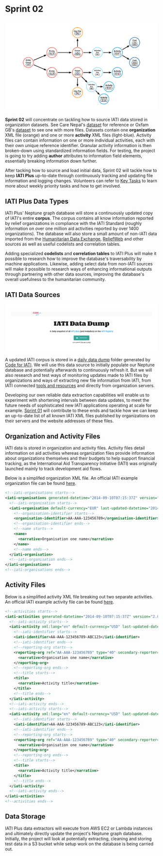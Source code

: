 # Sprint 02

![IATI Plus Database](https://github.com/Humanitarian-AI/IATIPlus/blob/main/Media/IATIPlus_sprints.png)

**Sprint 02** will concentrate on tackling how to source IATI data stored in organization datasets. See Care Nepal's [dataset](https://www.iatiregistry.org/publisher/cnepal) for reference or Oxfam GB's [dataset](https://www.iatiregistry.org/publisher/oxfamgb) to see one with more files. Datasets contain one **organization** XML file (orange) and one or more **activity** XML files (light-blue). Activity files can contain information on one or more individual activities, each with their own unique reference identifier. Granular activity information is then broken-down using standardized information fields. For testing, the project is going to try adding **author** attributes to information field elements, essentially breaking information down further.

After tacking how to source and load initial data, Sprint 02 will tackle how to keep **IATI Plus** up-to-date through continuously tracking and updating file information and logging changes. Volunteers can refer to [Key Tasks](https://github.com/Humanitarian-AI/IATIPlus/blob/main/Documentation/Tasks.md) to learn more about weekly priority tasks and how to get involved.


## IATI Plus Data Types

IATI Plus' Neptune graph database will store a continuously updated copy of IATI's entire **corpus**. The corpus contains all know information reported by relief organizations in compliance with the IATI Standard (roughly information on over one million aid activities reported by over 1400 organizations). The database will also store a small amount of non-IATI data imported from the [Humanitarian Data Exchange](https://data.humdata.org/), [ReliefWeb](https://reliefweb.int/) and other sources as well as useful codelists and correlation tables.

Adding specialized **codelists** and **correlation tables** to IATI Plus will make it possible to research how to improve the database's traversability by machine applications. Likewise, adding select data from non-IATI sources will make it possible to research ways of enhancing informational outputs through partnering with other data sources, improving the database's overall usefulness to the humanitarian community.
 

## IATI Data Sources

![IATI Data Dump](https://github.com/Humanitarian-AI/IATIPlus/blob/main/Media/IATI_datadump.png)

A updated IATI corpus is stored in a [daily data dump](https://github.com/Humanitarian-AI/IATIPlus/blob/main/Resources/IATI-Dropbox.md) folder generated by [Code for IATI](https://codeforiati.org/). We will use this data source to initially populate our Neptune database and potentially afterwards to continuously refresh it. But we will also research and test ways of monitoring updates made to IATI files by organizations and ways of extracting new file information from IATI, from IATI connected [tools and resources](https://iatistandard.org/en/iati-tools-and-resources/) and directly from organization servers.

Developing our own reliable data extraction capabilities will enable us to experiment with shortening intervals between data updates, to meet the future needs of sophisticated new IATI applications operating at scale for example. [Sprint 01]() will contribute to these ends and tackle how we can keep an up-to-date list of all known IATI XML files published by organizations on their servers and the website addresses of these files.

## Organization and Activity Files

IATI data is stored in organization and activity files. Activity files detail information on aid activities whereas organization files provide information about organizations themselves and their budgets to help support financial tracking, as the International Aid Transparency Initiative (IATI) was originally launched mainly to track development aid flows. 

Below is a simplifed organization XML file. An official IATI example organization file can be found [here](https://iatistandard.org/en/iati-standard/203/organisation-standard/example-xml/).

```XML
<!--iati-organisations starts-->
<iati-organisations generated-datetime="2014-09-10T07:15:37Z" version="2.03">
  <!--iati-organisation starts-->
  <iati-organisation default-currency="EUR" last-updated-datetime="2014-09-10T07:15:37Z" xml:lang="en">
    <!--organisation-identifier starts-->
    <organisation-identifier>AA-AAA-123456789</organisation-identifier>
    <!--organisation-identifier ends-->
    <!--name starts-->
    <name>
      <narrative>Organisation one name</narrative>
    </name>
    <!--name ends-->
  </iati-organisation>
  <!--iati-organisation ends-->
</iati-organisations>
<!--iati-organisations ends-->
```

## Activity Files

Below is a simplified activity XML file breaking out two separate activities. An official IATI example activity file can be found [here](https://iatistandard.org/en/iati-standard/203/activity-standard/example-xml/).

```XML
<!--activities starts-->
<iati-activities generated-datetime="2014-09-10T07:15:37Z" version="2.03" linked-data-default="http://data.example.org/">
  <!--iati-activity starts-->
  <iati-activity xml:lang="en" default-currency="USD" last-updated-datetime="2014-09-10T07:15:37Z" humanitarian="1" linked-data-uri="http://data.example.org/123456789" hierarchy="1" budget-not-provided="1">
    <!--iati-identifier starts-->
    <iati-identifier>AA-AAA-123456789-ABC123</iati-identifier>
    <!--iati-identifier ends-->
    <!--reporting-org starts-->
    <reporting-org ref="AA-AAA-123456789" type="40" secondary-reporter="0">
      <narrative>Organisation one name</narrative>
    </reporting-org>
    <!--reporting-org ends-->
    <!--title starts-->
    <title>
      <narrative>Activity title</narrative>
    </title>
    <!--title ends-->
  </iati-activity>
  <!--iati-activity ends-->
  <!--iati-activity starts-->
  <iati-activity xml:lang="en" default-currency="USD" last-updated-datetime="2014-09-10T07:15:37Z" humanitarian="1" linked-data-uri="http://data.example.org/123456789" hierarchy="1" budget-not-provided="1">
    <!--iati-identifier starts-->
    <iati-identifier>AA-AAA-123456789-ABC123</iati-identifier>
    <!--iati-identifier ends-->
    <!--reporting-org starts-->
    <reporting-org ref="AA-AAA-123456789" type="40" secondary-reporter="0">
      <narrative>Organisation one name</narrative>
    </reporting-org>
    <!--reporting-org ends-->
    <!--title starts-->
    <title>
      <narrative>Activity title</narrative>
    </title>
    <!--title ends-->
  </iati-activity>
  <!--iati-activity ends-->
</iati-activities>
<!--activities ends-->
```
## Data Storage

IATI Plus data extractors will execute from AWS EC2 or Lambda instances and ultimately directly update the project's Neptune graph database. Initially, the project will look at potentially extracting, cleaning and storing test data in a S3 bucket while setup work on the database is being carried out.
